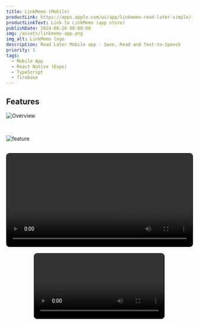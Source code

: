 ```yaml
---
title: LinkMemo (Mobile)
productLink: https://apps.apple.com/us/app/linkmemo-read-later-simple/id6661022541
productLinkText: Link to LinkMemo (app store)
publishDate: 2024-08-26 00:00:00
img: /assets/linkmemo-app.png
img_alt: LinkMemo logo
description: Read Later Mobile app - Save, Read and Text-to-Speech
priority: 1
tags:
  - Mobile App
  - React Native (Expo)
  - TypeScript
  - firebase
---
```


<!-- ## Story -->



## Features

![Overview](/assets/linkmemo-app/overview.png)

<br>

![feature](/assets/linkmemo-app/feature.png)

<br>

<video style="width: 100%; border: 1px solid black; border-radius: 8px;" autoplay>
  <source src="/assets/linkmemo-app/how-to-add.mp4" type="video/mp4">
  Your browser does not support the video tag.
</video>

<br>
<br>

<div style="display: grid; place-items:center;">
<video style="width: 70%; border: 1px solid black; border-radius: 8px;" autoplay>
  <source src="/assets/linkmemo-app/use-example.mp4" type="video/mp4">
  Your browser does not support the video tag.
</video>
</dib>
<br>
